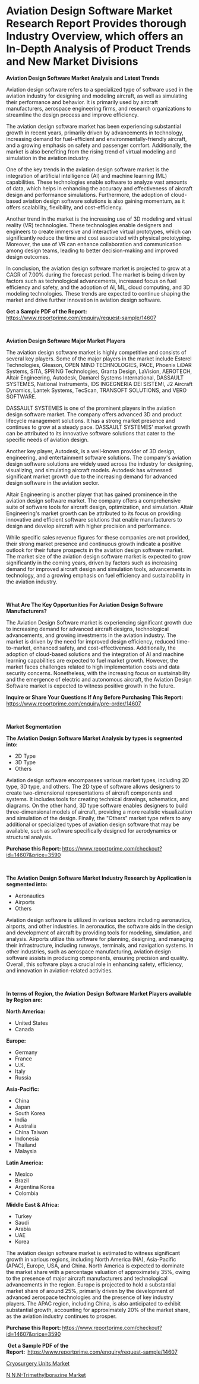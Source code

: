 <p><h1>Aviation Design Software Market Research Report Provides thorough Industry Overview, which offers an In-Depth Analysis of Product Trends and New Market Divisions</h1></p><p><strong>Aviation Design Software Market Analysis and Latest Trends</strong></p>
<p><p>Aviation design software refers to a specialized type of software used in the aviation industry for designing and modeling aircraft, as well as simulating their performance and behavior. It is primarily used by aircraft manufacturers, aerospace engineering firms, and research organizations to streamline the design process and improve efficiency.</p><p>The aviation design software market has been experiencing substantial growth in recent years, primarily driven by advancements in technology, increasing demand for fuel-efficient and environmentally-friendly aircraft, and a growing emphasis on safety and passenger comfort. Additionally, the market is also benefiting from the rising trend of virtual modeling and simulation in the aviation industry.</p><p>One of the key trends in the aviation design software market is the integration of artificial intelligence (AI) and machine learning (ML) capabilities. These technologies enable software to analyze vast amounts of data, which helps in enhancing the accuracy and effectiveness of aircraft design and performance simulations. Furthermore, the adoption of cloud-based aviation design software solutions is also gaining momentum, as it offers scalability, flexibility, and cost-efficiency.</p><p>Another trend in the market is the increasing use of 3D modeling and virtual reality (VR) technologies. These technologies enable designers and engineers to create immersive and interactive virtual prototypes, which can significantly reduce the time and cost associated with physical prototyping. Moreover, the use of VR can enhance collaboration and communication among design teams, leading to better decision-making and improved design outcomes.</p><p>In conclusion, the aviation design software market is projected to grow at a CAGR of 7.00% during the forecast period. The market is being driven by factors such as technological advancements, increased focus on fuel efficiency and safety, and the adoption of AI, ML, cloud computing, and 3D modeling technologies. These trends are expected to continue shaping the market and drive further innovation in aviation design software.</p></p>
<p><strong>Get a Sample PDF of the Report:&nbsp;</strong> <a href="https://www.reportprime.com/enquiry/request-sample/14607">https://www.reportprime.com/enquiry/request-sample/14607</a></p>
<p>&nbsp;</p>
<p><strong>Aviation Design Software Major Market Players</strong></p>
<p><p>The aviation design software market is highly competitive and consists of several key players. Some of the major players in the market include Esterel Technologies, Gleason, OPEN MIND TECHNOLOGIES, PACE, Phoenix LiDAR Systems, SITA, SPRING Technologies, Granta Design, LaVision, AEROTECH, Altair Engineering, Autodesk, Damarel Systems International, DASSAULT SYSTEMES, National Instruments, IDS INGEGNERIA DEI SISTEMI, J2 Aircraft Dynamics, Lantek Systems, TecScan, TRANSOFT SOLUTIONS, and VERO SOFTWARE.</p><p>DASSAULT SYSTEMES is one of the prominent players in the aviation design software market. The company offers advanced 3D and product lifecycle management solutions. It has a strong market presence and continues to grow at a steady pace. DASSAULT SYSTEMES' market growth can be attributed to its innovative software solutions that cater to the specific needs of aviation design.</p><p>Another key player, Autodesk, is a well-known provider of 3D design, engineering, and entertainment software solutions. The company's aviation design software solutions are widely used across the industry for designing, visualizing, and simulating aircraft models. Autodesk has witnessed significant market growth due to the increasing demand for advanced design software in the aviation sector.</p><p>Altair Engineering is another player that has gained prominence in the aviation design software market. The company offers a comprehensive suite of software tools for aircraft design, optimization, and simulation. Altair Engineering's market growth can be attributed to its focus on providing innovative and efficient software solutions that enable manufacturers to design and develop aircraft with higher precision and performance.</p><p>While specific sales revenue figures for these companies are not provided, their strong market presence and continuous growth indicate a positive outlook for their future prospects in the aviation design software market. The market size of the aviation design software market is expected to grow significantly in the coming years, driven by factors such as increasing demand for improved aircraft design and simulation tools, advancements in technology, and a growing emphasis on fuel efficiency and sustainability in the aviation industry.</p></p>
<p>&nbsp;</p>
<p><strong>What Are The Key Opportunities For Aviation Design Software Manufacturers?</strong></p>
<p><p>The Aviation Design Software market is experiencing significant growth due to increasing demand for advanced aircraft designs, technological advancements, and growing investments in the aviation industry. The market is driven by the need for improved design efficiency, reduced time-to-market, enhanced safety, and cost-effectiveness. Additionally, the adoption of cloud-based solutions and the integration of AI and machine learning capabilities are expected to fuel market growth. However, the market faces challenges related to high implementation costs and data security concerns. Nonetheless, with the increasing focus on sustainability and the emergence of electric and autonomous aircraft, the Aviation Design Software market is expected to witness positive growth in the future.</p></p>
<p><strong>Inquire or Share Your Questions If Any Before Purchasing This Report:</strong> <a href="https://www.reportprime.com/enquiry/pre-order/14607">https://www.reportprime.com/enquiry/pre-order/14607</a></p>
<p>&nbsp;</p>
<p><strong>Market Segmentation</strong></p>
<p><strong>The Aviation Design Software Market Analysis by types is segmented into:</strong></p>
<p><ul><li>2D Type</li><li>3D Type</li><li>Others</li></ul></p>
<p><p>Aviation design software encompasses various market types, including 2D type, 3D type, and others. The 2D type of software allows designers to create two-dimensional representations of aircraft components and systems. It includes tools for creating technical drawings, schematics, and diagrams. On the other hand, 3D type software enables designers to build three-dimensional models of aircraft, providing a more realistic visualization and simulation of the design. Finally, the "Others" market type refers to any additional or specialized types of aviation design software that may be available, such as software specifically designed for aerodynamics or structural analysis.</p></p>
<p><strong>Purchase this Report:&nbsp;</strong><a href="https://www.reportprime.com/checkout?id=14607&price=3590">https://www.reportprime.com/checkout?id=14607&price=3590</a></p>
<p>&nbsp;</p>
<p><strong>The Aviation Design Software Market Industry Research by Application is segmented into:</strong></p>
<p><ul><li>Aeronautics</li><li>Airports</li><li>Others</li></ul></p>
<p><p>Aviation design software is utilized in various sectors including aeronautics, airports, and other industries. In aeronautics, the software aids in the design and development of aircraft by providing tools for modeling, simulation, and analysis. Airports utilize this software for planning, designing, and managing their infrastructure, including runways, terminals, and navigation systems. In other industries, such as aerospace manufacturing, aviation design software assists in producing components, ensuring precision and quality. Overall, this software plays a crucial role in enhancing safety, efficiency, and innovation in aviation-related activities.</p></p>
<p>&nbsp;</p>
<p><strong>In terms of Region, the Aviation Design Software Market Players available by Region are:</strong></p>
<p>
    <p> <strong> North America: </strong>
        <ul>
            <li>United States</li>
            <li>Canada</li>
        </ul>
        </p> 
    <p> <strong> Europe: </strong>
        <ul>
            <li>Germany</li>
            <li>France</li>
            <li>U.K.</li>
            <li>Italy</li>
            <li>Russia</li>
        </ul>
        </p> 
    <p> <strong> Asia-Pacific: </strong>
        <ul>
            <li>China</li>
            <li>Japan</li>
            <li>South Korea</li>
            <li>India</li>
            <li>Australia</li>
            <li>China Taiwan</li>
            <li>Indonesia</li>
            <li>Thailand</li>
            <li>Malaysia</li>
        </ul>
        </p> 
    <p> <strong> Latin America: </strong>
        <ul>
            <li>Mexico</li>
            <li>Brazil</li>
            <li>Argentina Korea</li>
            <li>Colombia</li>
        </ul>
        </p> 
    <p> <strong> Middle East & Africa: </strong>
        <ul>
            <li>Turkey</li>
            <li>Saudi</li>
            <li>Arabia</li>
            <li>UAE</li>
            <li>Korea</li>
        </ul>
    </p>
    </p>
<p><p>The aviation design software market is estimated to witness significant growth in various regions, including North America (NA), Asia-Pacific (APAC), Europe, USA, and China. North America is expected to dominate the market share with a percentage valuation of approximately 35%, owing to the presence of major aircraft manufacturers and technological advancements in the region. Europe is projected to hold a substantial market share of around 25%, primarily driven by the development of advanced aerospace technologies and the presence of key industry players. The APAC region, including China, is also anticipated to exhibit substantial growth, accounting for approximately 20% of the market share, as the aviation industry continues to prosper.</p></p>
<p><strong>Purchase this Report: </strong><a href="https://www.reportprime.com/checkout?id=14607&price=3590">https://www.reportprime.com/checkout?id=14607&price=3590</a></p>
<p>&nbsp;<strong>Get a Sample PDF of the Report:&nbsp;&nbsp;</strong><a href="https://www.reportprime.com/enquiry/request-sample/14607">https://www.reportprime.com/enquiry/request-sample/14607</a></p>
<p><strong></strong></p>
<p><p><a href="https://www.linkedin.com/pulse/cryosurgery-units-market-insights-players-forecast-till-7gpze?trackingId=FPWnhAiGRq%2BgjTXuFgVL4Q%3D%3D">Cryosurgery Units Market</a></p><p><a href="https://www.linkedin.com/pulse/nnn-trimethylborazine-market-offer-valuable-insights-size-iuqye?trackingId=mQs7IROlSeKGVHjLqQQs%2FQ%3D%3D">N,N,N-Trimethylborazine Market</a></p></p>